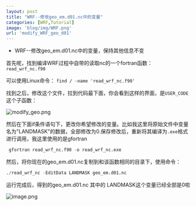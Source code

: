 ```yaml
---
layout: post
title: "WRF--修改geo_em.d01.nc中的变量"
categories: [WRF,Tutorial]
image: 'blog/img/WRF.png'
url: 'modify_WRF_geo_d01'
---
```



- WRF--修改geo_em.d01.nc中的变量，保持其他信息不变

首先呢，找到编译WRF过程中自带的读取nc的一个fortran函数：`read_wrf_nc.f90`

可以使用Linux命令：
`find / -name 'read_wrf_nc.f90'`  

找到之后，修改这个文件，拉到代码最下面，你会看到这样的界面，是`USER_CODE`这个子函数：

![modify_geo.png](https://s2.loli.net/2023/12/31/IfqPx8QGtsKiJO5.png)




然后在下面if条件语句下，更改你希望修改的变量。比如我这里将原始文件中变量名为"LANDMASK"的数据，全部修改为0.保存修改后，重新将其编译为`.exe`格式进行调用，我这里使用的是gfortran

```python
 gfortran read_wrf_nc.f90 -o read_wrf_nc.exe  
```
然后，将你现在的geo_em.d01.nc复制到和该函数相同的目录下，使用命令：

```python
./read_wrf_nc -EditData LANDMASK geo_em.d01.nc   
```
运行完成后，得到的geo_em.d01.nc   其中的 LANDMASK这个变量已经全部是0啦

![image.png](https://s2.loli.net/2023/12/31/dKGzMnZLtSV3Ijk.png)